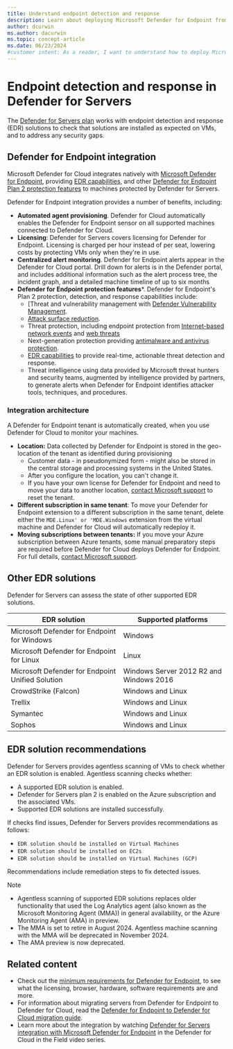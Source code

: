 ```yaml
---
title: Understand endpoint detection and response
description: Learn about deploying Microsoft Defender for Endpoint from Microsoft Defender for Cloud to protect Azure, hybrid, and multicloud machines.
author: dcurwin
ms.author: dacurwin
ms.topic: concept-article
ms.date: 06/23/2024
#customer intent: As a reader, I want to understand how to deploy Microsoft Defender for Endpoint from Microsoft Defender for Cloud to protect Azure, hybrid, and multicloud machines.
---
```


# Endpoint detection and response in Defender for Servers

The [Defender for Servers plan](defender-for-servers-overview.md) works with endpoint detection and response (EDR) solutions to check that solutions are installed as expected on VMs, and to address any security gaps. 


## Defender for Endpoint integration

Microsoft Defender for Cloud integrates natively with [Microsoft Defender for Endpoint](/defender/defender-endpoint/microsoft-defender-endpoint), providing [EDR capabilities](defender/defender-endpoint/overview-endpoint-detection-response), and other [Defender for Endpoint Plan 2 protection features](/defender/defender-endpoint/microsoft-defender-endpoint) to machines protected by Defender for Servers. 

Defender for Endpoint integration provides a number of benefits, including: 

- **Automated agent provisioning**. Defender for Cloud automatically enables the Defender for Endpoint sensor on all supported machines connected to Defender for Cloud.
- **Licensing**: Defender for Servers covers licensing for Defender for Endpoint. Licensing is charged per hour instead of per seat, lowering costs by protecting VMs only when they're in use.
- **Centralized alert monitoring**. Defender for Endpoint alerts appear in the Defender for Cloud portal. Drill down for alerts is in the Defender portal, and includes additional information such as the alert process tree, the incident graph, and a detailed machine timeline of up to six months
- **Defender for Endpoint protection features***. Defender for Endpoint's Plan 2 protection, detection, and response capabilities include:
    - [Threat and vulnerability management with [Defender Vulnerability Management](/defender/defender-vulnerability-management/defender-vulnerability-management).
    - [Attack surface reduction](/defender/defender-endpoint/attack-surface-reduction).
    - Threat protection, including endpoint protection from [Internet-based network events](/defender/defender-endpoint/network-protection) and [web threats](/defender/defender-endpoint/web-protection-overview)
    - Next-generation protection providing [antimalware and antivirus protection](/defender/defender-endpoint/next-generation-protection). 
    - [EDR capabilities](defender/defender-endpoint/overview-endpoint-detection-response) to provide real-time, actionable threat detection and response.
    - Threat intelligence using data provided by Microsoft threat hunters and security teams, augmented by intelligence provided by partners, to generate alerts when Defender for Endpoint identifies attacker tools, techniques, and procedures.

### Integration architecture

A Defender for Endpoint tenant is automatically created, when you use Defender for Cloud to monitor your machines.

- **Location:** Data collected by Defender for Endpoint is stored in the geo-location of the tenant as identified during provisioning
    - Customer data - in pseudonymized form - might also be stored in the central storage and processing systems in the United States.
    - After you configure the location, you can't change it.
    - If you have your own license for Defender for Endpoint and need to move your data to another location, [contact Microsoft support](https://portal.azure.com/#blade/Microsoft_Azure_Support/HelpAndSupportBlade/overview) to reset the tenant.
- **Different subscription in same tenant**: To move your Defender for Endpoint extension to a different subscription in the same tenant, delete either the `MDE.Linux' or 'MDE.Windows` extension from the virtual machine and Defender for Cloud will automatically redeploy it.
- **Moving subscriptions between tenants:** If you move your Azure subscription between Azure tenants, some manual preparatory steps are required before Defender for Cloud deploys Defender for Endpoint. For full details, [contact Microsoft support](https://portal.azure.com/#blade/Microsoft_Azure_Support/HelpAndSupportBlade/overview).


## Other EDR solutions

Defender for Servers can assess the state of other supported EDR solutions.

| EDR solution | Supported platforms |
|--|--|
| Microsoft Defender for Endpoint for Windows | Windows |
| Microsoft Defender for Endpoint for Linux  | Linux |
| Microsoft Defender for Endpoint Unified Solution  | Windows Server 2012 R2 and Windows 2016 |
| CrowdStrike (Falcon) | Windows and Linux |
| Trellix | Windows and Linux |
| Symantec | Windows and Linux |
| Sophos |  Windows and Linux | 

## EDR solution recommendations

Defender for Servers provides agentless scanning of VMs to check whether an EDR solution is enabled. Agentless scanning checks whether:

- A supported EDR solution is enabled.
- Defender for Servers plan 2 is enabled on the Azure subscription and the associated VMs.
- Supported EDR solutions are installed successfully.

If checks find issues, Defender for Servers provides recommendations as follows:

- `EDR solution should be installed on Virtual Machines`
- `EDR solution should be installed on EC2s`
- `EDR solution should be installed on Virtual Machines (GCP)`

Recommendations include remediation steps to fix detected issues.

> [!NOTE]
> - Agentless scanning of supported EDR solutions replaces older functionality that used the Log Analytics agent (also known as the Microsoft Monitoring Agent (MMA)) in general availability, or the Azure Monitoring Agent (AMA) in preview.
> - The MMA is set to retire in August 2024. Agentless machine scanning with the MMA will be deprecated in November 2024.
> - The AMA preview is now deprecated.


## Related content

- Check out the [minimum requirements for Defender for Endpoint](/defender-endpoint/minimum-requirements), to see what the licensing, browser, hardware, software requirements are and more.
- For information about migrating servers from Defender for Endpoint to Defender for Cloud, read the [Defender for Endpoint to Defender for Cloud migration guide](/microsoft-365/security/defender-endpoint/migrating-mde-server-to-cloud).
- Learn more about the integration by watching [Defender for Servers integration with Microsoft Defender for Endpoint](episode-sixteen.md) in the Defender for Cloud in the Field video series.
